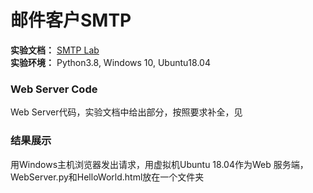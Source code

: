 # 邮件客户SMTP
**实验文档：** [SMTP Lab](https://gaia.cs.umass.edu/kurose_ross/programming/Python_code_only/SMTP_programming_lab_only.pdf)  
**实验环境：** Python3.8, Windows 10, Ubuntu18.04

### Web Server Code
Web Server代码，实验文档中给出部分，按照要求补全，见

### 结果展示
用Windows主机浏览器发出请求，用虚拟机Ubuntu 18.04作为Web 服务端，WebServer.py和HelloWorld.html放在一个文件夹  
